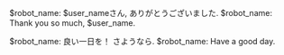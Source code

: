 $robot_name: $user_nameさん, ありがとうございました.
$robot_name: Thank you so much, $user_name.

$robot_name: 良い一日を！ さようなら.
$robot_name: Have a good day.
